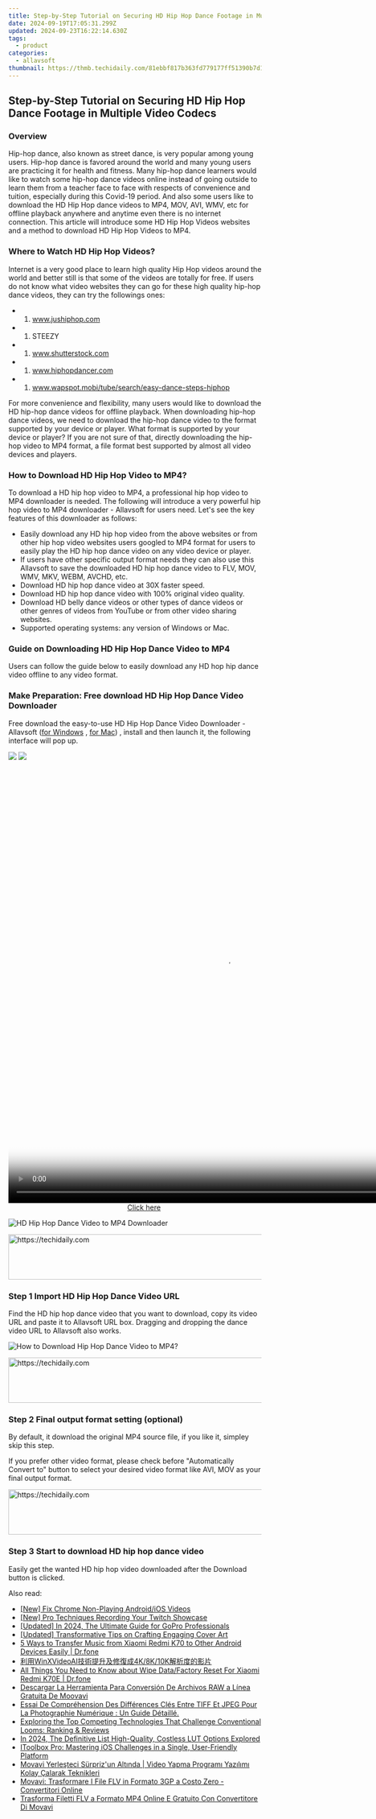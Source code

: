 ```yaml
---
title: Step-by-Step Tutorial on Securing HD Hip Hop Dance Footage in Multiple Video Codecs
date: 2024-09-19T17:05:31.299Z
updated: 2024-09-23T16:22:14.630Z
tags:
  - product
categories:
  - allavsoft
thumbnail: https://thmb.techidaily.com/81ebbf817b363fd779177ff51390b7d133960a10883de886d722f86edd02f3d2.jpg
---
```


## Step-by-Step Tutorial on Securing HD Hip Hop Dance Footage in Multiple Video Codecs

### Overview

Hip-hop dance, also known as street dance, is very popular among young users. Hip-hop dance is favored around the world and many young users are practicing it for health and fitness. Many hip-hop dance learners would like to watch some hip-hop dance videos online instead of going outside to learn them from a teacher face to face with respects of convenience and tuition, especially during this Covid-19 period. And also some users like to download the HD Hip Hop dance videos to MP4, MOV, AVI, WMV, etc for offline playback anywhere and anytime even there is no internet connection. This article will introduce some HD Hip Hop Videos websites and a method to download HD Hip Hop Videos to MP4.

### Where to Watch HD Hip Hop Videos?

Internet is a very good place to learn high quality Hip Hop videos around the world and better still is that some of the videos are totally for free. If users do not know what video websites they can go for these high quality hip-hop dance videos, they can try the followings ones:

* 1. www.jushiphop.com
* 1. STEEZY
* 1. www.shutterstock.com
* 1. www.hiphopdancer.com
* 1. www.wapspot.mobi/tube/search/easy-dance-steps-hiphop

For more convenience and flexibility, many users would like to download the HD hip-hop dance videos for offline playback. When downloading hip-hop dance videos, we need to download the hip-hop dance video to the format supported by your device or player. What format is supported by your device or player? If you are not sure of that, directly downloading the hip-hop video to MP4 format, a file format best supported by almost all video devices and players.

### How to Download HD Hip Hop Video to MP4?

To download a HD hip hop video to MP4, a professional hip hop video to MP4 downloader is needed. The following will introduce a very powerful hip hop video to MP4 downloader - Allavsoft for users need. Let's see the key features of this downloader as follows:

* Easily download any HD hip hop video from the above websites or from other hip hop video websites users googled to MP4 format for users to easily play the HD hip hop dance video on any video device or player.
* If users have other specific output format needs they can also use this Allavsoft to save the downloaded HD hip hop dance video to FLV, MOV, WMV, MKV, WEBM, AVCHD, etc.
* Download HD hip hop dance video at 30X faster speed.
* Download HD hip hop dance video with 100% original video quality.
* Download HD belly dance videos or other types of dance videos or other genres of videos from YouTube or from other video sharing websites.
* Supported operating systems: any version of Windows or Mac.

### Guide on Downloading HD Hip Hop Dance Video to MP4

Users can follow the guide below to easily download any HD hop hip dance video offline to any video format.

### Make Preparation: Free download HD Hip Hop Dance Video Downloader

Free download the easy-to-use HD Hip Hop Dance Video Downloader - Allavsoft ([for Windows](https://tools.techidaily.com/allavsoft/products/) , [for Mac](https://tools.techidaily.com/allavsoft/products/)) , install and then launch it, the following interface will pop up.

[![](https://www.allavsoft.com/how-to/../images/how-to/free-download-win.jpg)](https://tools.techidaily.com/allavsoft/products/) [![](https://www.allavsoft.com/how-to/../images/how-to/free-download-mac.jpg)](https://tools.techidaily.com/allavsoft/products/)

<!-- affiliate ads begin -->
<span id="1834906">
					<video width="864" height="864" style="cursor:pointer"
           poster="//a.impactradius-go.com/display-clicktoplayimage/1834906.png"
           onclick="if(!this.playClicked){this.play();this.setAttribute('controls',true);this.playClicked=true;}">
	   <source src="//a.impactradius-go.com/display-ad/16836-1834906">
	   <img src="//a.impactradius-go.com/display-clicktoplayimage/1834906.png" style="border: none; height: 100%; width: 100%; object-fit: contain">
	</video>
	<div style="width:540px;text-align:center"><a href="javascript:window.open(decodeURIComponent('https%3A%2F%2F25home.pxf.io%2Fc%2F5597632%2F1834906%2F16836'), '_blank');void(0);">Click here</a></div>
</span>
<img height="0" width="0" src="https://imp.pxf.io/i/5597632/1834906/16836" style="position:absolute;visibility:hidden;" border="0" />
<!-- affiliate ads end -->

![HD Hip Hop Dance Video to MP4 Downloader](https://www.allavsoft.com/how-to/../images/allavsoft/screen-shot-600.jpg)

<!-- affiliate ads begin -->
<a href="https://ephamedtechinc.pxf.io/c/5597632/2136617/26400" target="_top" id="2136617">
  <img src="//a.impactradius-go.com/display-ad/26400-2136617" border="0" alt="https://techidaily.com" width="728" height="90"/>
</a>
<img height="0" width="0" src="https://ephamedtechinc.pxf.io/i/5597632/2136617/26400" style="position:absolute;visibility:hidden;" border="0" />
<!-- affiliate ads end -->

### Step 1 Import HD Hip Hop Dance Video URL

Find the HD hip hop dance video that you want to download, copy its video URL and paste it to Allavsoft URL box. Dragging and dropping the dance video URL to Allavsoft also works.

![How to Download Hip Hop Dance Video to MP4?](https://www.allavsoft.com/how-to/../images/how-to/download-rtmp-video/download-rtmp-video.jpg)

<!-- affiliate ads begin -->
<a href="https://appsumo.8odi.net/c/5597632/2082539/7443" target="_top" id="2082539">
  <img src="//a.impactradius-go.com/display-ad/7443-2082539" border="0" alt="https://techidaily.com" width="728" height="90"/>
</a>
<img height="0" width="0" src="https://appsumo.8odi.net/i/5597632/2082539/7443" style="position:absolute;visibility:hidden;" border="0" />
<!-- affiliate ads end -->

### Step 2 Final output format setting (optional)

By default, it download the original MP4 source file, if you like it, simpley skip this step.

If you prefer other video format, please check before "Automatically Convert to" button to select your desired video format like AVI, MOV as your final output format.

<!-- affiliate ads begin -->
<a href="https://aligracehair.sjv.io/c/5597632/2047411/19272" target="_top" id="2047411">
  <img src="//a.impactradius-go.com/display-ad/19272-2047411" border="0" alt="https://techidaily.com" width="728" height="90"/>
</a>
<img height="0" width="0" src="https://aligracehair.sjv.io/i/5597632/2047411/19272" style="position:absolute;visibility:hidden;" border="0" />
<!-- affiliate ads end -->

### Step 3 Start to download HD hip hop dance video

Easily get the wanted HD hip hop video downloaded after the Download button is clicked.

<ins class="adsbygoogle"
     style="display:block"
     data-ad-format="autorelaxed"
     data-ad-client="ca-pub-7571918770474297"
     data-ad-slot="1223367746"></ins>

<ins class="adsbygoogle"
     style="display:block"
     data-ad-client="ca-pub-7571918770474297"
     data-ad-slot="8358498916"
     data-ad-format="auto"
     data-full-width-responsive="true"></ins>

<span class="atpl-alsoreadstyle">Also read:</span>
<div><ul>
<li><a href="https://facebook-video-content.techidaily.com/new-fix-chrome-non-playing-androidios-videos/"><u>[New] Fix Chrome Non-Playing Android/iOS Videos</u></a></li>
<li><a href="https://visual-screen-recording.techidaily.com/new-pro-techniques-recording-your-twitch-showcase/"><u>[New] Pro Techniques Recording Your Twitch Showcase</u></a></li>
<li><a href="https://article-helps.techidaily.com/updated-in-2024-the-ultimate-guide-for-gopro-professionals/"><u>[Updated] In 2024, The Ultimate Guide for GoPro Professionals</u></a></li>
<li><a href="https://some-guidance.techidaily.com/updated-transformative-tips-on-crafting-engaging-cover-art/"><u>[Updated] Transformative Tips on Crafting Engaging Cover Art</u></a></li>
<li><a href="https://blog-min.techidaily.com/5-ways-to-transfer-music-from-xiaomi-redmi-k70-to-other-android-devices-easily-drfone-by-drfone-transfer-from-android-transfer-from-android/"><u>5 Ways to Transfer Music from Xiaomi Redmi K70 to Other Android Devices Easily | Dr.fone</u></a></li>
<li><a href="https://solve-news.techidaily.com/winxvideoai4k8k10k/"><u>利用WinXVideoAI技術提升及修復成4K/8K/10K解析度的影片</u></a></li>
<li><a href="https://techidaily.com/all-things-you-need-to-know-about-wipe-datafactory-reset-for-xiaomi-redmi-k70e-drfone-by-drfone-reset-android-reset-android/"><u>All Things You Need to Know about Wipe Data/Factory Reset For Xiaomi Redmi K70E | Dr.fone</u></a></li>
<li><a href="https://win-info.techidaily.com/descargar-la-herramienta-para-conversion-de-archivos-raw-a-linea-gratuita-de-moovavi/"><u>Descargar La Herramienta Para Conversión De Archivos RAW a Línea Gratuita De Moovavi</u></a></li>
<li><a href="https://win-info.techidaily.com/essai-de-comprehension-des-differences-cles-entre-tiff-et-jpeg-pour-la-photographie-numerique-un-guide-detaille/"><u>Essai De Compréhension Des Différences Clés Entre TIFF Et JPEG Pour La Photographie Numérique : Un Guide Détaillé.</u></a></li>
<li><a href="https://win-info.techidaily.com/exploring-the-top-competing-technologies-that-challenge-conventional-looms-ranking-and-reviews/"><u>Exploring the Top Competing Technologies That Challenge Conventional Looms: Ranking & Reviews</u></a></li>
<li><a href="https://some-skills.techidaily.com/in-2024-the-definitive-list-high-quality-costless-lut-options-explored/"><u>In 2024, The Definitive List High-Quality, Costless LUT Options Explored</u></a></li>
<li><a href="https://data-safeguard.techidaily.com/itoolbox-pro-mastering-ios-challenges-in-a-single-user-friendly-platform/"><u>IToolbox Pro: Mastering iOS Challenges in a Single, User-Friendly Platform</u></a></li>
<li><a href="https://win-info.techidaily.com/movavi-yerlesteci-surprizun-altinda-video-yapma-programi-yazilimi-kolay-calarak-teknikleri/"><u>Movavi Yerleşteci Sürpriz'un Altında | Video Yapma Programı Yazılımı Kolay Çalarak Teknikleri</u></a></li>
<li><a href="https://win-info.techidaily.com/movavi-trasformare-i-file-flv-in-formato-3gp-a-costo-zero-convertitori-online/"><u>Movavi: Trasformare I File FLV in Formato 3GP a Costo Zero - Convertitori Online</u></a></li>
<li><a href="https://win-info.techidaily.com/trasforma-filetti-flv-a-formato-mp4-online-e-gratuito-con-convertitore-di-movavi/"><u>Trasforma Filetti FLV a Formato MP4 Online E Gratuito Con Convertitore Di Movavi</u></a></li>
</ul></div>

